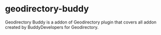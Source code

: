 # geodirectory-buddy
Geodirectory Buddy is a addon of Geodirectory plugin that covers all addon created by BuddyDevelopers for Geodirectory. 
